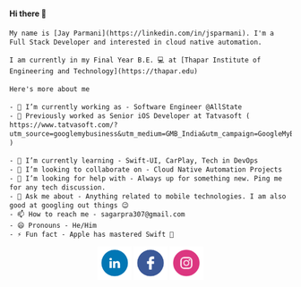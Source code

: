 #### Hi there 👋	
	My name is [Jay Parmani](https://linkedin.com/in/jsparmani). I'm a Full Stack Developer and interested in cloud native automation.
	
	I am currently in my Final Year B.E. 💻 at [Thapar Institute of Engineering and Technology](https://thapar.edu)
	
	Here's more about me
	
	- 🔭 I’m currently working as - Software Engineer @AllState
	- 💼 Previously worked as Senior iOS Developer at Tatvasoft ( https://www.tatvasoft.com/?utm_source=googlemybusiness&utm_medium=GMB_India&utm_campaign=GoogleMyBusiness )
  
	- 🌱 I’m currently learning - Swift-UI, CarPlay, Tech in DevOps
	- 👯 I’m looking to collaborate on - Cloud Native Automation Projects
	- 🤔 I’m looking for help with - Always up for something new. Ping me for any tech discussion.
	- 💬 Ask me about - Anything related to mobile technologies. I am also good at googling out things 😉
	- 📫 How to reach me - sagarpra307@gmail.com
	- 😄 Pronouns - He/Him
	- ⚡ Fun fact - Apple has mastered Swift 🙂
	
<p align="center">
<a href="https://www.linkedin.com/in/sagar-prajapati-72279213b"><img src="https://github.com/aritraroy/social-icons/blob/master/linkedin-icon.png?raw=true" width="60"></a>
<a href="https://facebook.com/profile.php?id=100006452966453"><img src="https://github.com/aritraroy/social-icons/blob/master/facebook-icon.png?raw=true" width="60"></a>
<a href="https://instagram.com/i_am_sagar98"><img src="https://github.com/aritraroy/social-icons/blob/master/instagram-icon.png?raw=true" width="60"></a>
</p>
